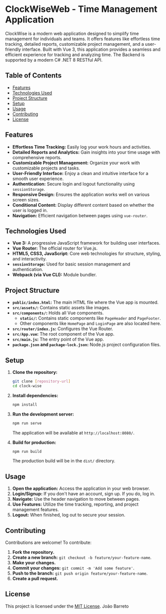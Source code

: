 # ClockWiseWeb - Time Management Application

ClockWise is a modern web application designed to simplify time management for individuals and teams. It offers features like effortless time tracking, detailed reports, customizable project management, and a user-friendly interface. Built with Vue 3, this application provides a seamless and efficient experience for tracking and analyzing time.
The Backend is supported by a modern C# .NET 8 RESTful API.

## Table of Contents

- [Features](#features)
- [Technologies Used](#technologies-used)
- [Project Structure](#project-structure)
- [Setup](#setup)
- [Usage](#usage)
- [Contributing](#contributing)
- [License](#license)

## Features

- **Effortless Time Tracking:** Easily log your work hours and activities.
- **Detailed Reports and Analytics:** Gain insights into your time usage with comprehensive reports.
- **Customizable Project Management:** Organize your work with customizable projects and tasks.
- **User-Friendly Interface:** Enjoy a clean and intuitive interface for a smooth user experience.
- **Authentication:** Secure login and logout functionality using `sessionStorage`.
- **Responsive Design:** Ensures the application works well on various screen sizes.
- **Conditional Content:** Display different content based on whether the user is logged in.
- **Navigation:** Efficient navigation between pages using `vue-router`.

## Technologies Used

- **Vue 3:** A progressive JavaScript framework for building user interfaces.
- **Vue Router:** The official router for Vue.js.
- **HTML5, CSS3, JavaScript:** Core web technologies for structure, styling, and interactivity.
- **`sessionStorage`:** Used for basic session management and authentication.
- **Webpack (via Vue CLI):** Module bundler.

## Project Structure
- **`public/index.html`:** The main HTML file where the Vue app is mounted.
- **`src/assets/`:** Contains static assets like images.
- **`src/components/`:** Holds all Vue components.
    - **`static/`:** Contains static components like `PageHeader` and `PageFooter`.
    - Other components like `HomePage` and `LoginPage` are also located here.
- **`src/router/index.js`:** Configures the Vue Router.
- **`src/App.vue`:** The root component of the Vue app.
- **`src/main.js`:** The entry point of the Vue app.
- **`package.json` and `package-lock.json`:** Node.js project configuration files.

## Setup

1.  **Clone the repository:**

    ```bash
    git clone [repository-url]
    cd clock-wise
    ```

2.  **Install dependencies:**

    ```bash
    npm install
    ```

3.  **Run the development server:**

    ```bash
    npm run serve
    ```

    The application will be available at `http://localhost:8080/`.

4.  **Build for production:**

    ```bash
    npm run build
    ```

    The production build will be in the `dist/` directory.

## Usage

1.  **Open the application:** Access the application in your web browser.
2.  **Login/Signup:** If you don't have an account, sign up. If you do, log in.
3.  **Navigate:** Use the header navigation to move between pages.
4.  **Use Features:** Utilize the time tracking, reporting, and project management features.
5.  **Logout:** When finished, log out to secure your session.

## Contributing

Contributions are welcome! To contribute:

1.  **Fork the repository.**
2.  **Create a new branch:** `git checkout -b feature/your-feature-name`.
3.  **Make your changes.**
4.  **Commit your changes:** `git commit -m 'Add some feature'`.
5.  **Push to the branch:** `git push origin feature/your-feature-name`.
6.  **Create a pull request.**

## License

This project is licensed under the [MIT License](LICENSE).
João Barreto
